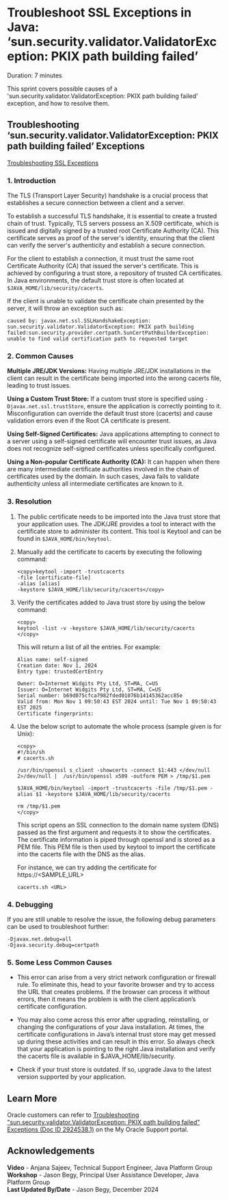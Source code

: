# Troubleshoot SSL Exceptions in Java: ‘sun.security.validator.ValidatorException: PKIX path building failed’
Duration: 7 minutes

This sprint covers possible causes of a 'sun.security.validator.ValidatorException: PKIX path building failed' exception, and how to resolve them.

## Troubleshooting ‘sun.security.validator.ValidatorException: PKIX path building failed’ Exceptions

[Troubleshooting SSL Exceptions](videohub:1_3848m5e3)

### 1. Introduction

The TLS (Transport Layer Security) handshake is a crucial process that establishes a secure connection between a client and a server.

To establish a successful TLS handshake, it is essential to create a trusted chain of trust. Typically, TLS servers possess an X.509 certificate, which is issued and digitally signed by a trusted root Certificate Authority (CA). This certificate serves as proof of the server's identity, ensuring that the client can verify the server's authenticity and establish a secure connection.

For the client to establish a connection, it must trust the same root Certificate Authority (CA) that issued the server's certificate. This is achieved by configuring a trust store, a repository of trusted CA certificates. In Java environments, the default trust store is often located at `$JAVA_HOME/lib/security/cacerts`.

If the client is unable to validate the certificate chain presented by the server, it will throw an exception such as:

```
caused by: javax.net.ssl.SSLHandshakeException: sun.security.validator.ValidatorException: PKIX path building failed:sun.security.provider.certpath.SunCertPathBuilderException: unable to find valid certification path to requested target
```

### 2. Common Causes

**Multiple JRE/JDK Versions:** Having multiple JRE/JDK installations in the client can result in the certificate being imported into the wrong cacerts file, leading to trust issues.

**Using a Custom Trust Store:** If a custom trust store is specified using `-Djavax.net.ssl.trustStore`, ensure the application is correctly pointing to it. Misconfiguration can override the default trust store (cacerts) and cause validation errors even if the Root CA certificate is present.

**Using Self-Signed Certificates:** Java applications attempting to connect to a server using a self-signed certificate will encounter trust issues, as Java does not recognize self-signed certificates unless specifically configured.

**Using a Non-popular Certificate Authority (CA):** It can happen when there are many intermediate certificate authorities involved in the chain of certificates used by the domain. In such cases, Java fails to validate authenticity unless all intermediate certificates are known to it.

### 3. Resolution

1. The public certificate needs to be imported into the Java trust store that your application uses. The JDK/JRE provides a tool to interact with the certificate store to administer its content. This tool is Keytool and can be found in `$JAVA_HOME/bin/keytool`.

2. Manually add the certificate to cacerts by executing the following command:

    ```
    <copy>keytool -import -trustcacerts 
    -file [certificate-file] 
    -alias [alias] 
    -keystore $JAVA_HOME/lib/security/cacerts</copy>
    ```

3. Verify the certificates added to Java trust store by using the below command:

    ```
    <copy>
    keytool -list -v -keystore $JAVA_HOME/lib/security/cacerts
    </copy>
    ```

    This will return a list of all the entries. For example:
    ```
    Alias name: self-signed
    Creation date: Nov 1, 2024
    Entry type: trustedCertEntry

    Owner: O=Internet Widgits Pty Ltd, ST=MA, C=US
    Issuer: O=Internet Widgits Pty Ltd, ST=MA, C=US
    Serial number: b69d075cfca7982fded01076b14145362acc85e
    Valid from: Mon Nov 1 09:50:43 EST 2024 until: Tue Nov 1 09:50:43 EST 2025
    Certificate fingerprints:
    ```

4. Use the below script to automate the whole process (sample given is for Unix):
    ```
    <copy>
    #!/bin/sh
    # cacerts.sh

    /usr/bin/openssl s_client -showcerts -connect $1:443 </dev/null 2>/dev/null |  /usr/bin/openssl x509 -outform PEM > /tmp/$1.pem

    $JAVA_HOME/bin/keytool -import -trustcacerts -file /tmp/$1.pem -alias $1 -keystore $JAVA_HOME/lib/security/cacerts

    rm /tmp/$1.pem
    </copy>
    ```
    This script opens an SSL connection to the domain name system (DNS) passed as the first argument and requests it to show the certificates. The certificate information is piped through openssl and is stored as a PEM file. This PEM file is then used by keytool to import the certificate into the cacerts file with the DNS as the alias.

    For instance, we can try adding the certificate for https://<SAMPLE_URL\>

    ```
    cacerts.sh <URL>
    ```

### 4. Debugging

If you are still unable to resolve the issue, the following debug parameters can be used to troubleshoot further:
```
-Djavax.net.debug=all
-Djava.security.debug=certpath
```

### 5. Some Less Common Causes

- This error can arise from a very strict network configuration or firewall rule. To eliminate this, head to your favorite browser and try to access the URL that creates problems. If the browser can process it without errors, then it means the problem is with the client application’s certificate configuration.

- You may also come across this error after upgrading, reinstalling, or changing the configurations of your Java installation. At times, the certificate configurations in Java’s internal trust store may get messed up during these activities and can result in this error. So always check that your application is pointing to the right Java installation and verify the cacerts file is available in $JAVA_HOME/lib/security.

- Check if your trust store is outdated. If so, upgrade Java to the latest version supported by your application.


## Learn More
Oracle customers can refer to [Troubleshooting "sun.security.validator.ValidatorException: PKIX path building failed" Exceptions (Doc ID 2924538.1)](https://support.oracle.com/epmos/faces/DocumentDisplay?id=2924538.1) on the My Oracle Support portal.


## Acknowledgements
**Video** - Anjana Sajeev, Technical Support Engineer, Java Platform Group  
**Workshop** -  Jason Begy, Principal User Assistance Developer, Java Platform Group  
**Last Updated By/Date** - Jason Begy,  December 2024




